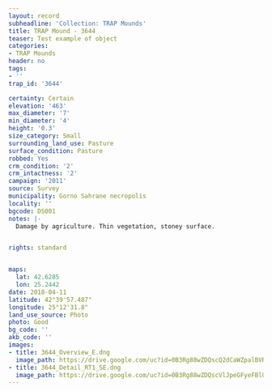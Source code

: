 ```yaml
---
layout: record
subheadline: 'Collection: TRAP Mounds'
title: TRAP Mound - 3644
teaser: Test example of object
categories:
- TRAP Mounds
header: no
tags:
- ''
trap_id: '3644'

certainty: Certain
elevation: '463'
max_diameter: '7'
min_diameter: '4'
height: '0.3'
size_category: Small
surrounding_land_use: Pasture
surface_condition: Pasture
robbed: Yes
crm_condition: '2'
crm_intactness: '2'
campaign: '2011'
source: Survey
municipality: Gorno Sahrane necropolis
locality: ''
bgcode: DS001
notes: |-
  Damage by agriculture. Thin vegetation, stoney surface.


rights: standard


maps:
  lat: 42.6285
  lon: 25.2442
date: 2018-04-11
latitude: 42°39'57.487"
longitude: 25°12'31.8"
land_use_source: Photo
photo: Good
bg_code: ''
akb_code: ''
images:
- title: 3644_Overview_E.dng
  image_path: https://drive.google.com/uc?id=0B3Rg88wZDQscQ2dCaWZpalBVR2s
- title: 3644_Detail_RT1_SE.dng
  image_path: https://drive.google.com/uc?id=0B3Rg88wZDQscVlJpeGFyeFBlU0k
---
```

